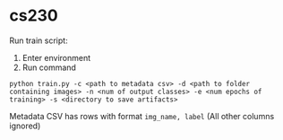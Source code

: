 # cs230
Run train script:
1. Enter environment
2. Run command 

`python train.py -c <path to metadata csv> -d <path to folder containing images> -n <num of output classes> -e <num epochs of training> -s <directory to save artifacts>`

Metadata CSV has rows with format
`img_name, label`
(All other columns ignored)
